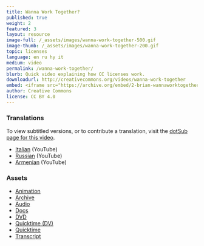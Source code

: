 ```yaml
---
title: Wanna Work Together?
published: true
weight: 2
featured: 3
layout: resource
image-full: /_assets/images/wanna-work-together-500.gif
image-thumb: /_assets/images/wanna-work-together-200.gif
topic: licenses
language: en ru hy it
medium: video
permalink: /wanna-work-together/
blurb: Quick video explaining how CC licenses work.
downloadurl: http://creativecommons.org/videos/wanna-work-together
embed: <iframe src="https://archive.org/embed/2-brian-wannaworktogether" width="640" height="480" frameborder="0" webkitallowfullscreen="true" mozallowfullscreen="true" allowfullscreen></iframe>
author: Creative Commons
license: CC BY 4.0
---
```


### Translations
To view subtitled versions, or to contribute a translation, visit the [dotSub page for this video](https://web.archive.org/web/20220714032003/http://dotsub.com/view/fbdc3bd1-d1c2-4b63-be02-4fcb66aac443).
- [Italian](http://www.youtube.com/watch?v=C3ddrhCtilM) (YouTube)
- [Russian](http://www.youtube.com/watch?v=PgXnBXr-8PY) (YouTube)
- [Armenian](http://www.youtube.com/watch?v=4BzzTzbrNGE) (YouTube)

### Assets
- [Animation](http://mirrors.creativecommons.org/wwt-sources/animation.tar.bz2)
- [Archive](http://mirrors.creativecommons.org/wwt-sources/archive.tar.bz2)
- [Audio](http://mirrors.creativecommons.org/wwt-sources/audio.tar.bz2)
- [Docs](http://mirrors.creativecommons.org/wwt-sources/docs.tar.bz2)
- [DVD](http://mirrors.creativecommons.org/wwt-sources/dvd.tar.bz2)
- [Quicktime (DV)](http://mirrors.creativecommons.org/wwt-sources/wannaworktogether_dv.mov)
- [Quicktime](http://mirrors.creativecommons.org/wwt-sources/wannaworktogether.mov)
- [Transcript](http://wiki.creativecommons.org/Videos/Wanna_Work_Together/transcript)
